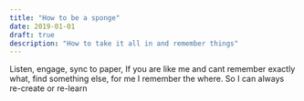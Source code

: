 ```yaml
---
title: "How to be a sponge"
date: 2019-01-01
draft: true
description: "How to take it all in and remember things"
---
```



Listen, engage, sync to paper, 
If you are like me and cant remember exactly what, find something else, for me I remember the where. So I can always re-create or re-learn 